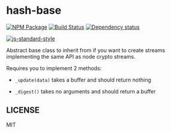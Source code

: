 # hash-base

[![NPM Package](https://img.shields.io/npm/v/hash-base.svg?style=flat-square)](https://www.npmjs.org/package/hash-base)
[![Build Status](https://img.shields.io/travis/crypto-browserify/hash-base.svg?branch=master&style=flat-square)](https://travis-ci.org/crypto-browserify/hash-base)
[![Dependency status](https://img.shields.io/david/crypto-browserify/hash-base.svg?style=flat-square)](https://david-dm.org/crypto-browserify/hash-base#info=dependencies)

[![js-standard-style](https://cdn.rawgit.com/feross/standard/master/badge.svg)](https://github.com/feross/standard)

Abstract base class to inherit from if you want to create streams implementing the same API as node crypto streams.

Requires you to implement 2 methods:

  - `_update(data)` takes a buffer and should return nothing

  - `_digest()` takes no arguments and should return a buffer

## LICENSE

MIT
